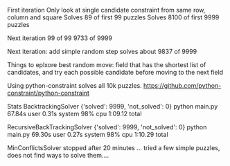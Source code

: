 First iteration
Only look at single candidate constraint from same row, column and square
Solves 89 of first 99 puzzles
Solves 8100 of first 9999 puzzles

Next iteration
99 of 99
9733 of 9999

Next iteration: add simple random step
solves about 9837 of 9999

Things to eplxore
best random move: field that has the shortest list of candidates, and try each possible candidate before moving to the next field


Using python-constraint solves all 10k puzzles.
https://github.com/python-constraint/python-constraint

Stats 
BacktrackingSolver
{'solved': 9999, 'not_solved': 0}
python main.py  67.84s user 0.31s system 98% cpu 1:09.12 total

RecursiveBackTrackingSolver
{'solved': 9999, 'not_solved': 0}
python main.py  69.30s user 0.27s system 98% cpu 1:10.29 total

MinConflictsSolver
stopped after 20 minutes ...
tried a few simple puzzles, does not find ways to solve them....
